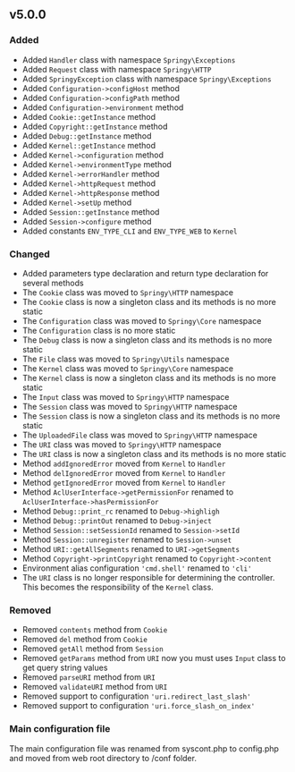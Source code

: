 ## v5.0.0

### Added
-   Added `Handler` class with namespace `Springy\Exceptions`
-   Added `Request` class with namespace `Springy\HTTP`
-   Added `SpringyException` class with namespace `Springy\Exceptions`
-   Added `Configuration->configHost` method
-   Added `Configuration->configPath` method
-   Added `Configuration->environment` method
-   Added `Cookie::getInstance` method
-   Added `Copyright::getInstance` method
-   Added `Debug::getInstance` method
-   Added `Kernel::getInstance` method
-   Added `Kernel->configuration` method
-   Added `Kernel->environmentType` method
-   Added `Kernel->errorHandler` method
-   Added `Kernel->httpRequest` method
-   Added `Kernel->httpResponse` method
-   Added `Kernel->setUp` method
-   Added `Session::getInstance` method
-   Added `Session->configure` method
-   Added constants `ENV_TYPE_CLI` and `ENV_TYPE_WEB` to `Kernel`

### Changed
-   Added parameters type declaration and return type declaration for several methods
-   The `Cookie` class was moved to `Springy\HTTP` namespace
-   The `Cookie` class is now a singleton class and its methods is no more static
-   The `Configuration` class was moved to `Springy\Core` namespace
-   The `Configuration` class is no more static
-   The `Debug` class is now a singleton class and its methods is no more static
-   The `File` class was moved to `Springy\Utils` namespace
-   The `Kernel` class was moved to `Springy\Core` namespace
-   The `Kernel` class is now a singleton class and its methods is no more static
-   The `Input` class was moved to `Springy\HTTP` namespace
-   The `Session` class was moved to `Springy\HTTP` namespace
-   The `Session` class is now a singleton class and its methods is no more static
-   The `UploadedFile` class was moved to `Springy\HTTP` namespace
-   The `URI` class was moved to `Springy\HTTP` namespace
-   The `URI` class is now a singleton class and its methods is no more static
-   Method `addIgnoredError` moved from `Kernel` to `Handler`
-   Method `delIgnoredError` moved from `Kernel` to `Handler`
-   Method `getIgnoredError` moved from `Kernel` to `Handler`
-   Method `AclUserInterface->getPermissionFor` renamed to `AclUserInterface->hasPermissionFor`
-   Method `Debug::print_rc` renamed to `Debug->highligh`
-   Method `Debug::printOut` renamed to `Debug->inject`
-   Method `Session::setSessionId` renamed to `Session->setId`
-   Method `Session::unregister` renamed to `Session->unset`
-   Method `URI::getAllSegments` renamed to `URI->getSegments`
-   Method `Copyright->printCopyright` renamed to `Copyright->content`
-   Environment alias configuration `'cmd.shell'` renamed to `'cli'`
-   The `URI` class is no longer responsible for determining the controller. This becomes the responsibility of the `Kernel` class.

### Removed
-   Removed `contents` method from `Cookie`
-   Removed `del` method from `Cookie`
-   Removed `getAll` method from `Session`
-   Removed `getParams` method from `URI` now you must uses `Input` class to get query string values
-   Removed `parseURI` method from `URI`
-   Removed `validateURI` method from `URI`
-   Removed support to configuration `'uri.redirect_last_slash'`
-   Removed support to configuration `'uri.force_slash_on_index'`

### Main configuration file

The main configuration file was renamed from syscont.php to config.php and moved from web root directory to /conf folder.